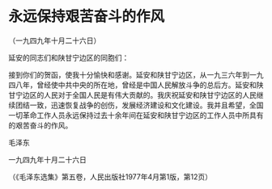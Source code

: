 # 永远保持艰苦奋斗的作风   
（一九四九年十月二十六日）  
  

延安的同志们和陕甘宁边区的同胞们：   
  

接到你们的贺函，使我十分愉快和感谢。延安和陕甘宁边区，从一九三六年到一九四八年，曾经使中共中央的所在地，曾经是中国人民解放斗争的总后方。延安和陕甘宁边区的人民对于全国人民是有伟大贡献的。我庆祝延安和陕甘宁边区的人民继续团结一致，迅速恢复战争的创伤，发展经济建设和文化建设。我并且希望，全国一切革命工作人员永远保持过去十余年间在延安和陕甘宁边区的工作人员中所具有的艰苦奋斗的作风。   
  

毛泽东   
  

一九四九年十月二十六日   
  
（《毛泽东选集》第五卷，人民出版社1977年4月第1版，第12页）   
  
  
   
  

   
  
  